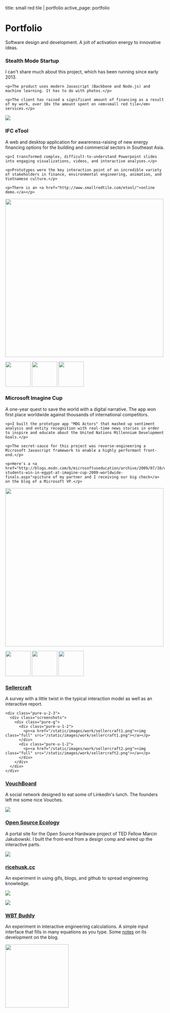 title: small red tile | portfolio
active_page: portfolio


<h1>Portfolio</h1>

<p>Software design and development. A jolt of activation energy to innovative ideas.</p>

<div class="project-major">
  <h3>Stealth Mode Startup</h3>
  <div class="pure-g">
  <div class="pure-u-1-3">
    <p>I can't share much about this project, which has been running since early 2013.</p>

    <p>The product uses modern Javascript (Backbone and Node.js) and machine learning. It has to do with photos.</p>
    
    <p>The client has raised a significant amount of financing as a result of my work, over 10x the amount spent on <em>small red tile</em> services.</p>

  </div><div class="pure-u-2-3">
    <div class="screenshots">
      <p><a href="/static/images/work/blur1_500.jpg"><img src="/static/images/work/blur1_500.jpg"></a></p>
    </div>
  </div>
  </div>
</div>

<div class="project-major">
  <h3>IFC eTool</h3>
  <div class="pure-g">
  <div class="pure-u-1-3">
    <p>A web and desktop application for awareness-raising of new energy financing options for the building and commercial sectors in Southeast Asia.</p>

    <p>I transformed complex, difficult-to-understand Powerpoint slides into engaging visualizations, videos, and interactive analyses.</p>

    <p>Prototypes were the key interaction point of an incredible variety of stakeholders in finance, environmental engineering, animation, and Vietnamese culture.</p>

    <p>There is an <a href="http://www.smallredtile.com/etool/">online demo.</a></p>
  </div><div class="pure-u-2-3">
    <div class="screenshots">
      <p><a href="/static/images/work/etool1.png"><img width=500 src="/static/images/work/etool1.png"></a></p>
      <div class="thumbnails">
        <a href="/static/images/work/etool2.png"><img height=80 src="/static/images/work/etool2.png"></a>
        <a href="/static/images/work/etool3.png"><img height=80 src="/static/images/work/etool3.png"></a>
        <a href="/static/images/work/etool4.png"><img height=80 src="/static/images/work/etool4.png"></a>
      </div>
    </div>
  </div>
  </div>
</div>

<div class="project-major">
  <h3>Microsoft Imagine Cup</h3>
  <div class="pure-g">
  <div class="pure-u-1-3">
    <p>A one-year quest to save the world with a digital narrative. The app won first place worldwide against thousands of international competitors.</p>

    <p>I built the prototype app "MDG Actors" that mashed up sentiment analysis and entity recognition with real-time news stories in order to inspire and educate about the United Nations Millennium Development Goals.</p>

    <p>The secret-sauce for this project was reverse-engineering a Microsoft Javascript framework to enable a highly performant front-end.</p>
    
    <p>Here's a <a href="http://blogs.msdn.com/b/microsoftuseducation/archive/2009/07/10/us-students-win-in-egypt-at-imagine-cup-2009-worldwide-finals.aspx">picture of my partner and I receiving our big check</a> on the blog of a Microsoft VP.</p>

  </div><div class="pure-u-2-3">
    <div class="screenshots">
     <p><a href="/static/images/work/actors1.png"><img width=500 src="/static/images/work/actors1.png"></a></p>
     <div class="thumbnails">
       <a href="/static/images/work/actors2.png"><img height=80 src="/static/images/work/actors2.png"></a>
       <a href="/static/images/work/actors3.png"><img height=80 src="/static/images/work/actors3.png"></a>
       <a href="/static/images/work/actors4.png"><img height=80 src="/static/images/work/actors4.png"></a>
     </div>
    </div>
  </div>
  </div>
</div>

<div class="project-minor">
  <div class="pure-g">
    <div class="pure-u-1-3">
      <h3><a href="http://www.sellercraft.com/app/survey.php">Sellercraft</a></h3>
      <p>A survey with a little twist in the typical interaction model as well as an interactive report.</p>
    </div>
    
    <div class="pure-u-2-3">
      <div class="screenshots">
        <div class="pure-g">
          <div class="pure-u-1-2">
            <p><a href="/static/images/work/sellercraft1.png"><img class="full" src="/static/images/work/sellercraft1.png"></a></p>
          </div>
          <div class="pure-u-1-2">
            <p><a href="/static/images/work/sellercraft2.png"><img class="full" src="/static/images/work/sellercraft2.png"></a></p>
          </div>        
        </div>        
      </div>
    </div>
  </div>
</div>


<div class="project-minor">
  <div class="pure-g">
    <div class="pure-u-1-3">
      <h3><a href="http://www.vouchboard.com">VouchBoard</a></h3>
      <p>A social network designed to eat some of LinkedIn's lunch. The founders left me some nice Vouches.</p>
    </div>
    <div class="pure-u-2-3">
      <div class="screenshots">
        <div class="pure-g">
          <div class="pure-u-1-2">
            <p><a href="/static/images/work/vouchboard1.png"><img class="full" src="/static/images/work/vouchboard1.png"></a></p>
          </div>
        </div>        
      </div>
    </div>
  </div>
</div>

<div class="project-minor">
  <div class="pure-g">
    <div class="pure-u-1-3">
      <h3><a href="http://www.opensourceecology.org">Open Source Ecology</a></h3>
      <p>A portal site for the Open Source Hardware project of TED Fellow Marcin Jakubowski. I built the front-end from a design comp and wired up the interactive parts.</p>
    </div>
    <div class="pure-u-2-3">
      <div class="screenshots">
        <div class="pure-g">
          <div class="pure-u-1-2">
            <p><a href="/static/images/work/ose1.jpg"><img class="full" src="/static/images/work/ose1_500.jpg"></a></p>
          </div>
        </div>        
      </div>
    </div>
  </div>
</div>


<div class="project-minor">
  <div class="pure-g">
    <div class="pure-u-1-3">
      <h3><a href="http://www.ricehusk.cc">ricehusk.cc</a></h3>
      <p>An experiment in using gifs, blogs, and github to spread engineering knowledge.</p>
    </div>
    <div class="pure-u-2-3">
      <div class="screenshots">
        <div class="pure-g">
          <div class="pure-u-1-2">
            <p><a href="/static/images/work/ricehuskcc1.jpg"><img class="full" src="/static/images/work/ricehuskcc1_500.jpg"></a></p>
          </div>
          <div class="pure-u-1-2">
            <p><a href="/static/images/work/ricehuskcc2.png"><img class="full" src="/static/images/work/ricehuskcc2.png"></a></p>
          </div>
        </div>        
      </div>
    </div>
  </div>
</div>

<div class="project-minor">
  <div class="pure-g">
    <div class="pure-u-1-3">
      <h3><a href="http://www.smallredtile.com/stove/wbt-buddy">WBT Buddy</a></h3>
      <p>An experiment in interactive engineering calculations. A simple input interface that fills in many equations as you type. Some <a href="/posts/20131120-wbtbuddytechnical/">notes</a> on its development on the blog.</p>
    </div>
    <div class="pure-u-2-3">
      <div class="screenshots">
        <div class="pure-g">
          <div class="pure-u-1-2">
            <p><a href="/static/images/work/wbtbuddy1.png"><img width=200 src="/static/images/work/wbtbuddy1.png"></a></p>
          </div>
        </div>        
      </div>
    </div>
  </div>
</div>

